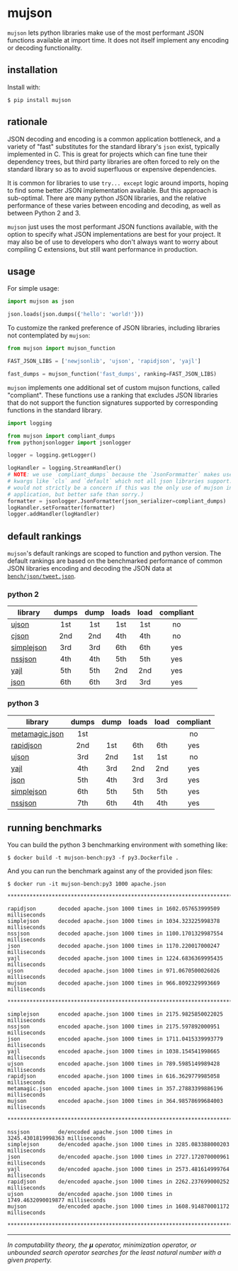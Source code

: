 # mujson

`mujson` lets python libraries make use of the most performant JSON functions available at import time. It does not itself implement any encoding or decoding functionality.

## installation

Install with:

``` shell
$ pip install mujson
```

## rationale

JSON decoding and encoding is a common application bottleneck, and a variety of "fast" substitutes for the standard library's `json` exist, typically implemented in C. This is great for projects which can fine tune their dependency trees, but third party libraries are often forced to rely on the standard library so as to avoid superfluous or expensive dependencies.

It is common for libraries to use `try... except` logic around imports, hoping to find some better JSON implementation available. But this approach is sub-optimal. There are many python JSON libraries, and the relative performance of these varies between encoding and decoding, as well as between Python 2 and 3.

`mujson` just uses the most performant JSON functions available, with the option to specify what JSON implementations are best for your project. It may also be of use to developers who don't always want to worry about compiling C extensions, but still want performance in production.

## usage

For simple usage:

```python
import mujson as json

json.loads(json.dumps({'hello': 'world!'}))
```

To customize the ranked preference of JSON libraries, including libraries not contemplated by `mujson`:

``` python
from mujson import mujson_function

FAST_JSON_LIBS = ['newjsonlib', 'ujson', 'rapidjson', 'yajl']

fast_dumps = mujson_function('fast_dumps', ranking=FAST_JSON_LIBS)
```

`mujson` implements one additional set of custom mujson functions, called "compliant". These functions use a ranking that excludes JSON libraries that do not support the function signatures supported by corresponding functions in the standard library.

```python
import logging

from mujson import compliant_dumps
from pythonjsonlogger import jsonlogger

logger = logging.getLogger()

logHandler = logging.StreamHandler()
# NOTE: we use `compliant_dumps` because the `JsonFormmatter` makes use of
# kwargs like `cls` and `default` which not all json libraries support. (This
# would not strictly be a concern if this was the only use of mujson in a given
# application, but better safe than sorry.)
formatter = jsonlogger.JsonFormatter(json_serializer=compliant_dumps)
logHandler.setFormatter(formatter)
logger.addHandler(logHandler)
```

## default rankings

`mujson`'s default rankings are scoped to function and python version. The default rankings are based on the benchmarked performance of common JSON libraries encoding and decoding the JSON data at [`bench/json/tweet.json`](bench/json/tweet.json).

### python 2

| library                                                | dumps |  dump | loads |  load | compliant |
|--------------------------------------------------------|:-----:|:-----:|:-----:|:-----:|:---------:|
| [ujson](https://github.com/esnme/ultrajson)            |  1st  |  1st  |  1st  |  1st  |     no    |
| [cjson](https://github.com/AGProjects/python-cjson)    |  2nd  |  2nd  |  4th  |  4th  |     no    |
| [simplejson](https://github.com/simplejson/simplejson) |  3rd  |  3rd  |  6th  |  6th  |    yes    |
| [nssjson](https://github.com/lelit/nssjson)            |  4th  |  4th  |  5th  |  5th  |    yes    |
| [yajl](https://github.com/rtyler/py-yajl)              |  5th  |  5th  |  2nd  |  2nd  |    yes    |
| [json](https://docs.python.org/2/library/json.html)    |  6th  |  6th  |  3rd  |  3rd  |    yes    |

### python 3

| library                                                           | dumps |  dump | loads |  load | compliant |
|-------------------------------------------------------------------|:-----:|:-----:|:-----:|:-----:|:---------:|
| [metamagic.json](https://github.com/sprymix/metamagic.json)       |  1st  |       |       |       |     no    |
| [rapidjson](https://github.com/python-rapidjson/python-rapidjson) |  2nd  |  1st  |  6th  |  6th  |    yes    |
| [ujson](https://github.com/esnme/ultrajson)                       |  3rd  |  2nd  |  1st  |  1st  |     no    |
| [yajl](https://github.com/rtyler/py-yajl)                         |  4th  |  3rd  |  2nd  |  2nd  |    yes    |
| [json](https://docs.python.org/3.6/library/json.html)             |  5th  |  4th  |  3rd  |  3rd  |    yes    |
| [simplejson](https://github.com/simplejson/simplejson)            |  6th  |  5th  |  5th  |  5th  |    yes    |
| [nssjson](https://github.com/lelit/nssjson)                       |  7th  |  6th  |  4th  |  4th  |    yes    |

## running benchmarks

You can build the python 3 benchmarking environment with something like:

``` shell
$ docker build -t mujson-bench:py3 -f py3.Dockerfile .
```

And you can run the benchmark against any of the provided json files:

``` text
$ docker run -it mujson-bench:py3 1000 apache.json

***************************************************************************

rapidjson       decoded apache.json 1000 times in 1602.057653999509 milliseconds
simplejson      decoded apache.json 1000 times in 1034.323225998378 milliseconds
nssjson         decoded apache.json 1000 times in 1100.1701329987554 milliseconds
json            decoded apache.json 1000 times in 1170.220017000247 milliseconds
yajl            decoded apache.json 1000 times in 1224.6836369995435 milliseconds
ujson           decoded apache.json 1000 times in 971.0670500026026 milliseconds
mujson          decoded apache.json 1000 times in 966.8092329993669 milliseconds

***************************************************************************

simplejson      encoded apache.json 1000 times in 2175.9825850022025 milliseconds
nssjson         encoded apache.json 1000 times in 2175.597892000951 milliseconds
json            encoded apache.json 1000 times in 1711.0415339993779 milliseconds
yajl            encoded apache.json 1000 times in 1038.154541998665 milliseconds
ujson           encoded apache.json 1000 times in 789.5985149989428 milliseconds
rapidjson       encoded apache.json 1000 times in 616.3629779985058 milliseconds
metamagic.json  encoded apache.json 1000 times in 357.27883399886196 milliseconds
mujson          encoded apache.json 1000 times in 364.98578699684003 milliseconds

***************************************************************************

nssjson         de/encoded apache.json 1000 times in 3245.4301819998363 milliseconds
simplejson      de/encoded apache.json 1000 times in 3285.083388000203 milliseconds
json            de/encoded apache.json 1000 times in 2727.172070000961 milliseconds
yajl            de/encoded apache.json 1000 times in 2573.481614999764 milliseconds
rapidjson       de/encoded apache.json 1000 times in 2262.237699000252 milliseconds
ujson           de/encoded apache.json 1000 times in 1749.4632090019877 milliseconds
mujson          de/encoded apache.json 1000 times in 1608.914870001172 milliseconds

***************************************************************************
```

---

_In computability theory, the **μ** operator, minimization operator, or unbounded search operator searches for the least natural number with a given property._